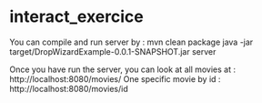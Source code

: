 # interact_exercice

You can compile and run server by :
  mvn clean package
  java -jar target/DropWizardExample-0.0.1-SNAPSHOT.jar server

Once you have run the server, you can look at all movies at :
  http://localhost:8080/movies/ 
One specific movie by id :
  http://localhost:8080/movies/id
